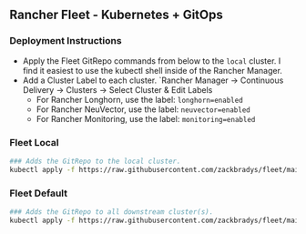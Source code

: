 ## Rancher Fleet - Kubernetes + GitOps

### Deployment Instructions
* Apply the Fleet GitRepo commands from below to the `local` cluster. I find it easiest to use the kubectl shell inside of the Rancher Manager.
* Add a Cluster Label to each cluster. `Rancher Manager -> Continuous Delivery -> Clusters -> Select Cluster & Edit Labels
  * For Rancher Longhorn, use the label: `longhorn=enabled`
  * For Rancher NeuVector, use the label: `neuvector=enabled`
  * For Rancher Monitoring, use the label: `monitoring=enabled`

### Fleet Local
```bash
### Adds the GitRepo to the local cluster.
kubectl apply -f https://raw.githubusercontent.com/zackbradys/fleet/main/gitrepo-local.yaml
```

### Fleet Default
```bash
### Adds the GitRepo to all downstream cluster(s).
kubectl apply -f https://raw.githubusercontent.com/zackbradys/fleet/main/gitrepo-default.yaml
```
